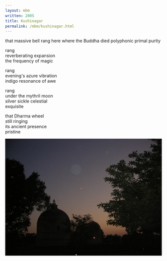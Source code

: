 ```yaml
---
layout: mbm
written: 2005
title: Kushinagar
permalink: /mbm/kushinagar.html
---
```


<div class="poem">
that massive bell rang  
here where the Buddha died  
polyphonic primal purity  


rang  
reverberating expansion  
the frequency of magic


rang  
evening's azure vibration  
indigo resonance of awe


rang  
under the mythril moon  
silver sickle celestial  
exquisite


that Dharma wheel  
still ringing  
its ancient presence  
pristine
</div>

!["Kushinagar"](/assets/images/pilg1/kushinagar.jpg "Kushinagar")
